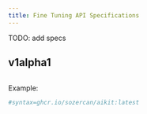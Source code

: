 ```yaml
---
title: Fine Tuning API Specifications
---
```


TODO: add specs


## v1alpha1

```yaml

```

Example:

```yaml
#syntax=ghcr.io/sozercan/aikit:latest

```
